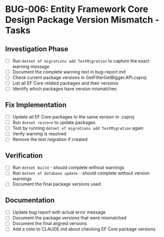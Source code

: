 # BUG-006: Entity Framework Core Design Package Version Mismatch - Tasks

## Investigation Phase
- [ ] Run `dotnet ef migrations add TestMigration` to capture the exact warning message
- [ ] Document the complete warning text in bug-report.md
- [ ] Check current package versions in GetFitterGetBigger.API.csproj
- [ ] List all EF Core related packages and their versions
- [ ] Identify which packages have version mismatches

## Fix Implementation
- [ ] Update all EF Core packages to the same version in .csproj
- [ ] Run `dotnet restore` to update packages
- [ ] Test by running `dotnet ef migrations add TestMigration` again
- [ ] Verify warning is resolved
- [ ] Remove the test migration if created

## Verification
- [ ] Run `dotnet build` - should complete without warnings
- [ ] Run `dotnet ef database update` - should complete without version warnings
- [ ] Document the final package versions used

## Documentation
- [ ] Update bug report with actual error message
- [ ] Document the package versions that were mismatched
- [ ] Document the final aligned versions
- [ ] Add a note to CLAUDE.md about checking EF Core package versions